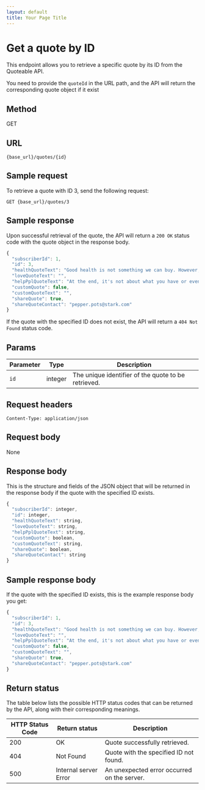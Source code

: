 ```yaml
---
layout: default
title: Your Page Title
---
```


# Get a quote by ID

This endpoint allows you to retrieve a specific quote by its ID from the Quoteable API.

You need to provide the `quoteId` in the URL path, and the API will return the corresponding quote object if it exist

## Method

GET

## URL

```shell
{base_url}/quotes/{id}
```

## Sample request

To retrieve a quote with ID 3, send the following request:

```shell
GET {base_url}/quotes/3
```

## Sample response

Upon successful retrieval of the quote, the API will return a `200 OK` status code with the quote object in the response body.

```js
{
  "subscriberId": 1,
  "id": 3,
  "healthQuoteText": "Good health is not something we can buy. However, it can be an extremely valuable savings account. – Anne Wilson Schaef",
  "loveQuoteText": "",
  "helpPplQuoteText": "At the end, it's not about what you have or even what you've accomplished. It's about who you've lifted up, who you've made better. It's about what you've given back. – Denzel Washington",
  "customQuote": false,
  "customQuoteText": "",
  "shareQuote": true,
  "shareQuoteContact": "pepper.pots@stark.com"
}
```

If the quote with the specified ID does not exist, the API will return a `404 Not Found` status code.

## Params

| Parameter | Type | Description |
| ------------- | ----------- | ----------- |
| `id` | integer | The unique identifier of the quote to be retrieved. |

## Request headers

```shell
Content-Type: application/json
```

## Request body

None

## Response body

This is the structure and fields of the JSON object that will be returned in the response body if the quote with the specified ID exists.

```js
{
  "subscriberId": integer,
  "id": integer,
  "healthQuoteText": string,
  "loveQuoteText": string,
  "helpPplQuoteText": string,
  "customQuote": boolean,
  "customQuoteText": string,
  "shareQuote": boolean,
  "shareQuoteContact": string
}
```

## Sample response body

If the quote with the specified ID exists, this is the example response body you get:

```js
{
  "subscriberId": 1,
  "id": 3,
  "healthQuoteText": "Good health is not something we can buy. However, it can be an extremely valuable savings account. – Anne Wilson Schaef",
  "loveQuoteText": "",
  "helpPplQuoteText": "At the end, it's not about what you have or even what you've accomplished. It's about who you've lifted up, who you've made better. It's about what you've given back. – Denzel Washington",
  "customQuote": false,
  "customQuoteText": "",
  "shareQuote": true,
  "shareQuoteContact": "pepper.pots@stark.com"
}
```

## Return status

The table below lists the possible HTTP status codes that can be returned by the API, along with their corresponding meanings.

| HTTP Status Code | Return status | Description |
| ------------- | ----------- | ----------- |
| 200 | OK | Quote successfully retrieved. |
| 404 | Not Found | Quote with the specified ID not found. |
| 500 | Internal server Error | An unexpected error occurred on the server. |
